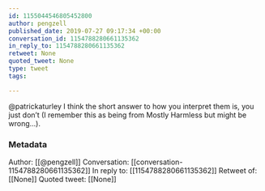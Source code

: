 ```yaml
---
id: 1155044546805452800
author: pengzell
published_date: 2019-07-27 09:17:34 +00:00
conversation_id: 1154788280661135362
in_reply_to: 1154788280661135362
retweet: None
quoted_tweet: None
type: tweet
tags:

---
```


@patrickaturley I think the short answer to how you interpret them is, you just don’t (I remember this as being from Mostly Harmless but might be wrong...).

### Metadata

Author: [[@pengzell]]
Conversation: [[conversation-1154788280661135362]]
In reply to: [[1154788280661135362]]
Retweet of: [[None]]
Quoted tweet: [[None]]
